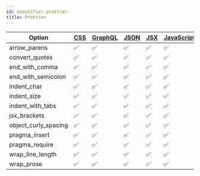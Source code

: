 ```yaml
---
id: beautifier-prettier
title: Prettier
---
```

| Option | [CSS](/docs/language-css.html) | [GraphQL](/docs/language-graphql.html) | [JSON](/docs/language-json.html) | [JSX](/docs/language-jsx.html) | [JavaScript](/docs/language-javascript.html) | [Less](/docs/language-less.html) | [Markdown](/docs/language-markdown.html) | [SCSS](/docs/language-scss.html) | [TypeScript](/docs/language-typescript.html) |
| --- | --- | --- | --- | --- | --- | --- | --- | --- | --- |
| arrow_parens | &#9989; | &#9989; | &#9989; | &#9989; | &#9989; | &#9989; | &#9989; | &#9989; | &#9989; |
| convert_quotes | &#9989; | &#9989; | &#9989; | &#9989; | &#9989; | &#9989; | &#9989; | &#9989; | &#9989; |
| end_with_comma | &#9989; | &#9989; | &#9989; | &#9989; | &#9989; | &#9989; | &#9989; | &#9989; | &#9989; |
| end_with_semicolon | &#9989; | &#9989; | &#9989; | &#9989; | &#9989; | &#9989; | &#9989; | &#9989; | &#9989; |
| indent_char | &#9989; | &#9989; | &#9989; | &#9989; | &#9989; | &#9989; | &#9989; | &#9989; | &#9989; |
| indent_size | &#9989; | &#9989; | &#9989; | &#9989; | &#9989; | &#9989; | &#9989; | &#9989; | &#9989; |
| indent_with_tabs | &#9989; | &#9989; | &#9989; | &#9989; | &#9989; | &#9989; | &#9989; | &#9989; | &#9989; |
| jsx_brackets | &#9989; | &#9989; | &#9989; | &#9989; | &#9989; | &#9989; | &#9989; | &#9989; | &#9989; |
| object_curly_spacing | &#9989; | &#9989; | &#9989; | &#9989; | &#9989; | &#9989; | &#9989; | &#9989; | &#9989; |
| pragma_insert | &#9989; | &#9989; | &#9989; | &#9989; | &#9989; | &#9989; | &#9989; | &#9989; | &#9989; |
| pragma_require | &#9989; | &#9989; | &#9989; | &#9989; | &#9989; | &#9989; | &#9989; | &#9989; | &#9989; |
| wrap_line_length | &#9989; | &#9989; | &#9989; | &#9989; | &#9989; | &#9989; | &#9989; | &#9989; | &#9989; |
| wrap_prose | &#9989; | &#9989; | &#9989; | &#9989; | &#9989; | &#9989; | &#9989; | &#9989; | &#9989; |